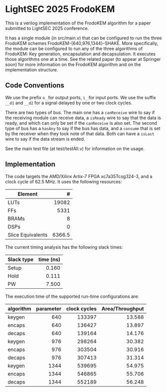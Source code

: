 
# LightSEC 2025 FrodoKEM

This is a verilog implementation of the FrodoKEM algorithm for a paper submitted to LightSEC 2025 conference.

It has a single module (in src/main.v) that can be configured to run the three FrodoKEM schemes FrodoKEM-{640,976,1344}-SHAKE. More specifically, the module can be configured to run any of the three algorithms of FrodoKEM: Key generation, encapsulation and decapsulation. It executes those algorithms one at a time. See the related paper (to appear at Springer soon) for more information on the FrodoKEM algorithm and on the implementation structure.

## Code Conventions

We use the prefix `o_` for output ports, `i_` for input ports. We use the suffix `__d1` and `__d2` for a signal delayed by one or two clock cycles.

There are two types of bus. The main one has a `canReceive` wire to say if the receiving module can receive data, a `isReady` wire to say that the data is ready, and which can only be set if the `canReceive` is also set. The second type of bus has a `hasAny` to say if the bus has data, and a `consume` that is set by the receiver when they took note of that data. Both can have a `isLast` wire to say if the data stream is ended. 

See the main test file (at test/testAll.v) for information on the usage.

## Implementation

The code targets the AMD/Xilinx Artix-7 FPGA xc7a35Tcsg324-3, and a clock cycle of 62.5 MHz. It uses the following resources:

Element | #
--- | ---:
LUTs | 19082
FFs | 5331
BRAMs | 8
DSPs | 0
Slice Equivalents | 6366.5

The current timing analysis has the following slack times:

Slack type | time (ns)
--- | ---:
Setup | 0.160
Hold | 0.111
PW | 7.500

The execution time of the supported run-time configurations are:

algorithm | parameter | clock cycles | Area/Throughput
--- | ---: | ---: | ---:
keygen | 640 | 133397 | 13.588
encaps | 640 | 136427 | 13.897
decaps | 640 | 139164 | 14.176
keygen | 976 | 298264 | 30.382
encaps | 976 | 303504 | 30.916
decaps | 976 | 307413 | 31.314
keygen | 1344 | 539695 | 54.975
encaps | 1344 | 546865 | 55.706
decaps | 1344 | 552189 | 56.248


